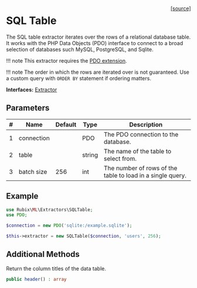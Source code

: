 <span style="float:right;"><a href="https://github.com/RubixML/ML/blob/master/src/Extractors/SQLTable.php">[source]</a></span>

# SQL Table
The SQL table extractor iterates over the rows of a relational database table. It works with the PHP Data Objects (PDO) interface to connect to a broad selection of databases such MySQL, PostgreSQL, and Sqlite.

!!! note
    This extractor requires the [PDO extension](https://www.php.net/manual/en/book.pdo.php).

!!! note
    The order in which the rows are iterated over is not guaranteed. Use a custom query with `ORDER BY` statement if ordering matters.

**Interfaces:** [Extractor](api.md)

## Parameters
| # | Name | Default | Type | Description |
|---|---|---|---|---|
| 1 | connection | | PDO | The PDO connection to the database. |
| 2 | table | | string | The name of the table to select from. |
| 3 | batch size | 256 | int | The number of rows of the table to load in a single query. |

## Example
```php
use Rubix\ML\Extractors\SQLTable;
use PDO;

$connection = new PDO('sqlite:/example.sqlite');

$this->extractor = new SQLTable($connection, 'users', 256);
```

## Additional Methods
Return the column titles of the data table.
```php
public header() : array
```
